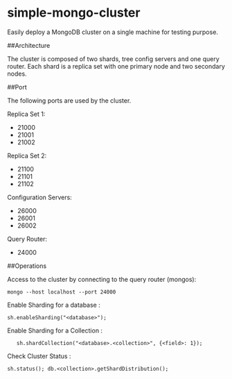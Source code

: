 simple-mongo-cluster
====================

Easily deploy a MongoDB cluster on a single machine for testing purpose.

##Architecture

The cluster is composed of two shards, tree config servers and one query router.
Each shard is a replica set with one primary node and two secondary nodes.

##Port

The following ports are used by the cluster.

Replica Set 1:
* 21000
* 21001
* 21002

Replica Set 2:
* 21100
* 21101
* 21102

Configuration Servers:
* 26000
* 26001
* 26002

Query Router:
* 24000

##Operations

Access to the cluster by connecting to the query router (mongos):

`
    mongo --host localhost --port 24000
`

Enable Sharding for a database :

`
    sh.enableSharding("<database>");
`

Enable Sharding for a Collection :

`   
    sh.shardCollection("<database>.<collection>", {<field>: 1});
`

Check Cluster Status :

`
    sh.status();
    db.<collection>.getShardDistribution();
`

